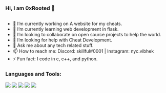 ### Hi, I am 0xRooted 👋

<img srr="https://media1.giphy.com/media/qgQUggAC3Pfv687qPC/giphy.gif">

</img>

- 🔭 I’m currently working on A website for my cheats.
- 🌱 I’m currently learning web development in flask.
- 👯 I’m looking to collaborate on open source projects to help the world.
- 🤔 I’m looking for help with Cheat Development.
- 💬 Ask me about any tech related stuff.
- 📫 How to reach me: Discord: skillful#0001 | Instagram: nyc.vibhek
- ⚡ Fun fact: I code in c, c++, and python.
<h3 align="left">Languages and Tools:</h3>
<img src="https://img.icons8.com/color/48/000000/c-plus-plus-logo.png"/>
<img src="https://img.icons8.com/ios/50/000000/circled-c.png"/>
<img src="https://img.icons8.com/ios/50/000000/c-sharp-logo.png"/>
<img src="https://img.icons8.com/fluency/48/000000/python.png"/>

<img src="https://github-readme-stats.vercel.app/api?username=0xRooted&&show_icons=true&title_color=ffffff&icon_color=bb2acf&text_color=daf7dc&bg_color=151515">
